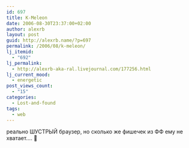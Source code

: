 ```yaml
---
id: 697
title: K-Meleon
date: 2006-08-30T23:37:00+02:00
author: alexrb
layout: post
guid: http://alexrb.name/?p=697
permalink: /2006/08/k-meleon/
lj_itemid:
  - "692"
lj_permalink:
  - http://alexrb-aka-ral.livejournal.com/177256.html
lj_current_mood:
  - energetic
post_views_count:
  - "15"
categories:
  - Lost-and-found
tags:
  - web
---
```

реально ШУСТРЫЙ браузер, но сколько же фишечек из ФФ ему не хватает&#8230;. 🙁